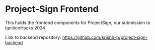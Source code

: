 # Project-Sign Frontend

This holds the frontend components for ProjectSign, our submission to IgnitionHacks 2024

Link to backend repository: https://github.com/krishh-p/project-sign-backend
